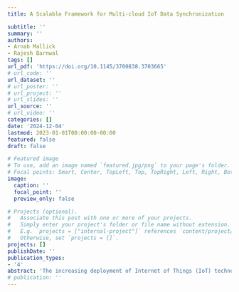 ```yaml
---
title: A Scalable Framework for Multi-cloud IoT Data Synchronization

subtitle: ''
summary: ''
authors:
- Arnab Mallick
- Rajesh Barnwal
tags: []
url_pdf: 'https://doi.org/10.1145/3700838.3703665'
# url_code: ''
url_dataset: ''
# url_poster: ''
# url_project: ''
# url_slides: ''
url_source: ''
# url_video: ''
categories: []
date: '2024-12-04'
lastmod: 2023-01-01T00:00:00-00:00
featured: false
draft: false

# Featured image
# To use, add an image named `featured.jpg/png` to your page's folder.
# Focal points: Smart, Center, TopLeft, Top, TopRight, Left, Right, BottomLeft, Bottom, BottomRight.
image:
  caption: ''
  focal_point: ''
  preview_only: false

# Projects (optional).
#   Associate this post with one or more of your projects.
#   Simply enter your project's folder or file name without extension.
#   E.g. `projects = ["internal-project"]` references `content/project/deep-learning/index.md`.
#   Otherwise, set `projects = []`.
projects: []
publishDate: ''
publication_types:
- '4'
abstract: 'The increasing deployment of Internet of Things (IoT) technologies in different societal infrastructures, like household water quality monitoring systems, necessitates the development of robust methods to synchronize vast datasets across multi-tiered cloud infrastructures. This paper introduces a comprehensive and highly scalable framework designed to facilitate the efficient synchronization of IoT-generated water quality and quantity data between heterogeneous cloud environments. The framework employs a hybrid data aggregation mechanism, optimizing both network bandwidth and computational resources while minimizing latency. Using a sender-receiver architecture, the proposed system ensures seamless data transfer by dynamically segmenting and processing large datasets in parallel, maintaining real-time data integrity and consistency across distributed systems. This approach addresses critical challenges inherent to large-scale IoT deployments, such as data duplication, transfer delays, and system overhead through concurrent data handling and fault-tolerant mechanisms. The framework is positioned to enhance scalability and reliability, making it well-suited for use in environments that require frequent, high-volume data synchronization, such as governmental water quality monitoring networks.'
# publication: ''
---
```


